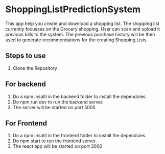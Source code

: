 # ShoppingListPredictionSystem
This app help you create and download a shopping list. The shopping list currently focusses on the Grocery shopping.
User can scan and upload it previous bills to the system. The previous purchase history will be then used to generate 
recommendations for the creating Shopping Lists.
## Steps to use
1. Clone the Repository

## For backend
1. Do a npm insatll in the backend folder to install the dependcies.
2. Do npm run dev to run the backend server.
3. The server will be started on port 5005

## For Frontend
1. Do a npm insatll in the frontend folder to install the dependcies.
2. Do npm start to run the frontend server.
3. The react app will be started on port 3000

